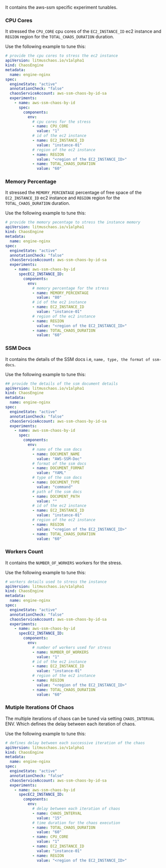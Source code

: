 It contains the aws-ssm specific experiment tunables.

### CPU Cores

It stressed the `CPU_CORE` cpu cores of the `EC2_INSTANCE_ID` ec2 instance and `REGION` region for the `TOTAL_CHAOS_DURATION` duration.

Use the following example to tune this:

[embedmd]: # "https://raw.githubusercontent.com/litmuschaos/litmus/master/mkdocs/docs/experiments/categories/aws-ssm/common/cpu-cores.yaml yaml"

```yaml
# provide the cpu cores to stress the ec2 instance
apiVersion: litmuschaos.io/v1alpha1
kind: ChaosEngine
metadata:
  name: engine-nginx
spec:
  engineState: "active"
  annotationCheck: "false"
  chaosServiceAccount: aws-ssm-chaos-by-id-sa
  experiments:
    - name: aws-ssm-chaos-by-id
      spec:
        components:
          env:
            # cpu cores for the stress
            - name: CPU_CORE
              value: "1"
            # id of the ec2 instance
            - name: EC2_INSTANCE_ID
              value: "instance-01"
            # region of the ec2 instance
            - name: REGION
              value: "<region of the EC2_INSTANCE_ID>"
            - name: TOTAL_CHAOS_DURATION
              value: "60"
```

### Memory Percentage

It stressed the `MEMORY_PERCENTAGE` percentage of free space of the `EC2_INSTANCE_ID` ec2 instance and `REGION` region for the `TOTAL_CHAOS_DURATION` duration.

Use the following example to tune this:

[embedmd]: # "https://raw.githubusercontent.com/litmuschaos/litmus/master/mkdocs/docs/experiments/categories/aws-ssm/common/memory-percentage.yaml yaml"

```yaml
# provide the memory pecentage to stress the instance memory
apiVersion: litmuschaos.io/v1alpha1
kind: ChaosEngine
metadata:
  name: engine-nginx
spec:
  engineState: "active"
  annotationCheck: "false"
  chaosServiceAccount: aws-ssm-chaos-by-id-sa
  experiments:
    - name: aws-ssm-chaos-by-id
      specEC2_INSTANCE_ID:
        components:
          env:
            # memory percentage for the stress
            - name: MEMORY_PERCENTAGE
              value: "80"
            # id of the ec2 instance
            - name: EC2_INSTANCE_ID
              value: "instance-01"
            # region of the ec2 instance
            - name: REGION
              value: "<region of the EC2_INSTANCE_ID>"
            - name: TOTAL_CHAOS_DURATION
              value: "60"
```

### SSM Docs

It contains the details of the SSM docs i.e, `name, type, the format of ssm-docs`.

Use the following example to tune this:

[embedmd]: # "https://raw.githubusercontent.com/litmuschaos/litmus/master/mkdocs/docs/experiments/categories/aws-ssm/common/ssm-document-details.yaml yaml"

```yaml
## provide the details of the ssm document details
apiVersion: litmuschaos.io/v1alpha1
kind: ChaosEngine
metadata:
  name: engine-nginx
spec:
  engineState: "active"
  annotationCheck: "false"
  chaosServiceAccount: aws-ssm-chaos-by-id-sa
  experiments:
    - name: aws-ssm-chaos-by-id
      spec:
        components:
          env:
            # name of the ssm docs
            - name: DOCUMENT_NAME
              value: "AWS-SSM-Doc"
            # format of the ssm docs
            - name: DOCUMENT_FORMAT
              value: "YAML"
            # type of the ssm docs
            - name: DOCUMENT_TYPE
              value: "command"
            # path of the ssm docs
            - name: DOCUMENT_PATH
              value: ""
            # id of the ec2 instance
            - name: EC2_INSTANCE_ID
              value: "instance-01"
            # region of the ec2 instance
            - name: REGION
              value: "<region of the EC2_INSTANCE_ID>"
            - name: TOTAL_CHAOS_DURATION
              value: "60"
```

### Workers Count

It contains the `NUMBER_OF_WORKERS` workers for the stress.

Use the following example to tune this:

[embedmd]: # "https://raw.githubusercontent.com/litmuschaos/litmus/master/mkdocs/docs/experiments/categories/aws-ssm/common/workers.yaml yaml"

```yaml
# workers details used to stress the instance
apiVersion: litmuschaos.io/v1alpha1
kind: ChaosEngine
metadata:
  name: engine-nginx
spec:
  engineState: "active"
  annotationCheck: "false"
  chaosServiceAccount: aws-ssm-chaos-by-id-sa
  experiments:
    - name: aws-ssm-chaos-by-id
      specEC2_INSTANCE_ID:
        components:
          env:
            # number of workers used for stress
            - name: NUMBER_OF_WORKERS
              value: "1"
            # id of the ec2 instance
            - name: EC2_INSTANCE_ID
              value: "instance-01"
            # region of the ec2 instance
            - name: REGION
              value: "<region of the EC2_INSTANCE_ID>"
            - name: TOTAL_CHAOS_DURATION
              value: "60"
```

### Mutiple Iterations Of Chaos

The multiple iterations of chaos can be tuned via setting `CHAOS_INTERVAL` ENV. Which defines the delay between each iteration of chaos.

Use the following example to tune this:

[embedmd]: # "https://raw.githubusercontent.com/litmuschaos/litmus/master/mkdocs/docs/experiments/categories/aws-ssm/common/chaos-interval.yaml yaml"

```yaml
# defines delay between each successive iteration of the chaos
apiVersion: litmuschaos.io/v1alpha1
kind: ChaosEngine
metadata:
  name: engine-nginx
spec:
  engineState: "active"
  annotationCheck: "false"
  chaosServiceAccount: aws-ssm-chaos-by-id-sa
  experiments:
    - name: aws-ssm-chaos-by-id
      specEC2_INSTANCE_ID:
        components:
          env:
            # delay between each iteration of chaos
            - name: CHAOS_INTERVAL
              value: "15"
            # time duration for the chaos execution
            - name: TOTAL_CHAOS_DURATION
              value: "60"
            - name: CPU_CORE
              value: "1"
            - name: EC2_INSTANCE_ID
              value: "instance-01"
            - name: REGION
              value: "<region of the EC2_INSTANCE_ID>"
```
